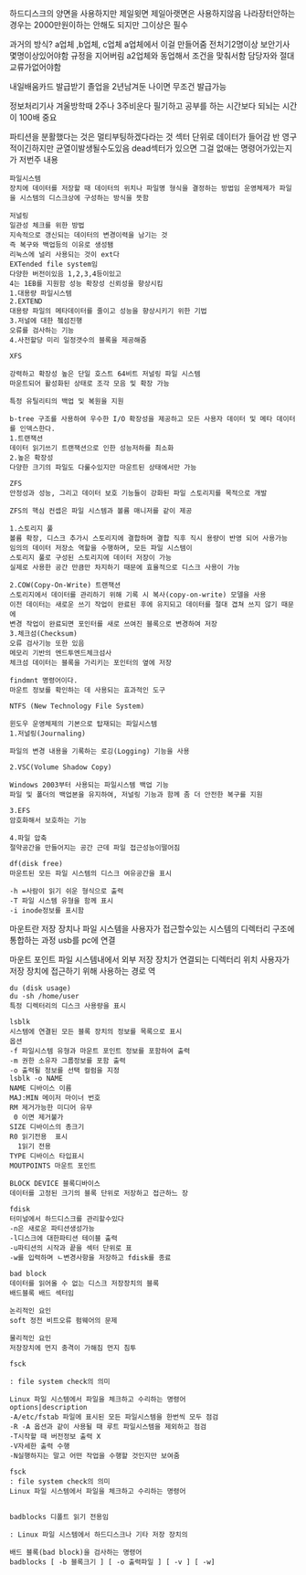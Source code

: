 하드디스크의 양면을 사용하지만
제일윗면 제일아랫면은 사용하지않음
나라장터안하는 경우는 
2000만원이하는 안해도 되지만 그이상은 필수

과거의 방식? 
a업체 ,b업체, c업체
a업체에서 이걸 만들어줌 전처기2명이상 보안기사 몇명이상있어야함 규정을 지어버림
a2업체와 동업해서 조건을 맞춰서함 
담당자와 절대 교류가없어야함

내일배움카드
발급받기
졸업을 2년남겨둔 나이면 무조건 발급가능

정보처리기사 겨울방학때 
2주나 3주비운다 
필기하고 공부를 하는 시간보다 되뇌는 시간이 100배 중요

파티션을 분활했다는 것은 멀티부팅하겠다라는 것
섹터 단위로 데이터가 들어감 반 영구적이긴하지만 균열이발생될수도있음 dead섹터가 있으면 그걸 없애는 명령어가있는지 가 저번주 내용

```
파일시스템
장치에 데이터를 저장할 때 데이터의 위치나 파일명 형식을 결정하는 방법임 운영체제가 파일을 시스템의 디스크상에 구성하는 방식을 뜻함

저널링
일관성 체크를 위한 방법
지속적으로 갱신되는 데이터의 변경이력을 남기는 것 
즉 복구와 백업등의 이유로 생성됌
리눅스에 널리 사용되는 것이 ext다
EXTended file system임
다양한 버전이있음 1,2,3,4등이있고
4는 1EB를 지원함 성능 확장성 신뢰성을 향상시킴
1.대용량 파일시스템 
2.EXTEND
대용량 파일의 메타데이터를 줄이고 성능을 향상시키기 위한 기법
3.저널에 대한 쳌섬진행
오류를 검사하는 기능 
4.사전할당 미리 일정갯수의 블록을 제공해줌

```

```
XFS

강력하고 확장성 높은 단일 호스트 64비트 저널링 파일 시스템
마운트되어 활성화된 상태로 조각 모음 및 확장 가능

특정 유틸리티의 백업 및 복원을 지원

b-tree 구조를 사용하여 우수한 I/O 확장성을 제공하고 모든 사용자 데이터 및 메타 데이터를 인덱스한다.
1.트랜잭션
데이터 읽기쓰기 트랜잭션으로 인한 성능저하를 최소화
2.높은 확장성 
다양한 크기의 파일도 다룰수있지만 마운트된 상태에서만 가능

```

```
ZFS
안정성과 성능, 그리고 데이터 보호 기능들이 강화된 파일 스토리지를 목적으로 개발

ZFS의 핵심 컨셉은 파일 시스템과 볼륨 매니저를 같이 제공

1.스토리지 풀
볼륨 확장, 디스크 추가시 스토리지에 결합하며 결합 직후 직시 용량이 반영 되어 사용가능
임의의 데이터 저장소 역할을 수행하며, 모든 파일 시스템이
스토리지 풀로 구성된 스토리지에 데이터 저장이 가능
실제로 사용한 공간 만큼만 차지하기 때문에 효율적으로 디스크 사용이 가능

2.COW(Copy-On-Write) 트랜잭션
스토리지에서 데이터를 관리하기 위해 기록 시 복사(copy-on-write) 모델을 사용
이전 데이터는 새로운 쓰기 작업이 완료된 후에 유지되고 데이터를 절대 겹쳐 쓰지 않기 때문에
변경 작업이 완료되면 포인터를 새로 쓰여진 블록으로 변경하여 저장
3.체크섬(Checksum)
오류 검사기능 또한 있음
메모리 기반의 엔드투엔드체크섬사
체크섬 데이터는 블록을 가리키는 포인터의 옆에 저장
```

```
findmnt 명령어이다.
마운트 정보를 확인하는 데 사용되는 효과적인 도구

```

```
NTFS (New Technology File System)

윈도우 운영체제의 기본으로 탑재되는 파일시스템
1.저널링(Journaling)

파일의 변경 내용을 기록하는 로깅(Logging) 기능을 사용

2.VSC(Volume Shadow Copy)

Windows 2003부터 사용되는 파일시스템 백업 기능
파일 및 폴더의 백업본을 유지하여, 저널링 기능과 함께 좀 더 안전한 복구를 지원

3.EFS
암호화해서 보호하는 기능 

4.파일 압축 
절약공간을 만들어지는 공간 근데 파일 접근성능이떨어짐 
```

```
df(disk free)
마운트된 모든 파일 시스템의 디스크 여유공간을 표시

-h =사람이 읽기 쉬운 형식으로 출력
-T 파일 시스템 유형을 함께 표시
-i inode정보를 표시함
```
마운트란
저장 장치나 파일 시스템을 사용자가 접근할수있는 시스템의 디렉터리 구조에 통합하는 과정
usb를 pc에 연결

마운트 포인트
파일 시스템내에서 외부 저장 장치가 연결되는 디렉터리 위치
사용자가 저장 장치에 접근하기 위해 사용하는 경로 역
```
du (disk usage)
du -sh /home/user
특정 디렉터리의 디스크 사용량을 표시

lsblk
시스템에 연결된 모든 블록 장치의 정보를 목록으로 표시
옵션
-f 파일시스템 유형과 마운트 포인트 정보를 포함하여 출력
-m 권한 소유자 그룹정보를 포함 출력
-o 출력될 정보를 선택 컬럼을 지정
lsblk -o NAME
NAME 디바이스 이름
MAJ:MIN 메이저 마이너 번호
RM 제거가능한 미디어 유무
 0 이면 제거불가
SIZE 디바이스의 총크기
R0 읽기전용  표시
  1읽기 전용
TYPE 디바이스 타입표시
MOUTPOINTS 마운트 포인트
```

```
BLOCK DEVICE 블록디바이스
데이터를 고정된 크기의 블록 단위로 저장하고 접근하느 장
```

```
fdisk 
터미널에서 하드디스크를 관리할수있다
-n은 새로운 파티션생성가능
-l디스크에 대한파티션 테이블 출력
-u파티션의 시작과 끝을 섹터 단위로 표 
-w를 입력하며 ㄴ변경사항을 저장하고 fdisk를 종료
```

```
bad block
데이터를 읽어올 수 없는 디스크 저장장치의 블록 
배드블록 배드 섹터임

논리적인 요인
soft 정전 비트오류 펌웨어의 문제

물리적인 요인
저장장치에 먼지 충격이 가해짐 먼지 침투

fsck

: file system check의 의미

Linux 파일 시스템에서 파일을 체크하고 수리하는 명령어
options|description
-A/etc/fstab 파일에 표시된 모든 파일시스템을 한번씩 모두 점검
-R -A 옵션과 같이 사용될 때 루트 파일시스템을 제외하고 점검
-T시작할 때 버전정보 출력 X
-V자세한 출력 수행
-N실행하지는 말고 어떤 작업을 수행할 것인지만 보여줌

fsck
: file system check의 의미
Linux 파일 시스템에서 파일을 체크하고 수리하는 명령어


badblocks 디폴트 읽기 전용임

: Linux 파일 시스템에서 하드디스크나 기타 저장 장치의

배드 블록(bad block)을 검사하는 명령어
badblocks [ -b 블록크기 ] [ -o 출력파일 ] [ -v ] [ -w]
```
